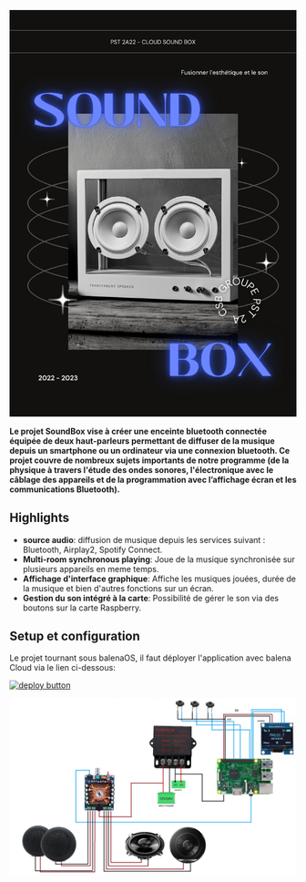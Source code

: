 ![logo](https://raw.githubusercontent.com/homito/Soundbox-PST/main/docs/images/affiche.png)

**Le projet SoundBox vise à créer une enceinte bluetooth connectée équipée de deux haut-parleurs permettant de diffuser de la musique depuis un smartphone ou un ordinateur via une connexion bluetooth. Ce projet couvre de nombreux sujets importants de notre programme (de la physique à travers l'étude des ondes sonores, l'électronique avec le câblage des appareils et de la programmation avec l’affichage écran et les communications Bluetooth).**


## Highlights

- **source audio**: diffusion de musique depuis les services suivant : Bluetooth, Airplay2, Spotify Connect.
- **Multi-room synchronous playing**: Joue de la musique synchronisée sur plusieurs appareils en meme temps.
- **Affichage d'interface graphique**: Affiche les musiques jouées, durée de la musique et bien d'autres fonctions sur un écran.
- **Gestion du son intégré à la carte**: Possibilité de gérer le son via des boutons sur la carte Raspberry.

## Setup et configuration

Le projet tournant sous balenaOS, il faut déployer l'application avec balena Cloud via le lien ci-dessous:

[![deploy button](https://balena.io/deploy.svg)](https://dashboard.balena-cloud.com/deploy?repoUrl=https://github.com/balena-labs-projects/balena-sound&defaultDeviceType=raspberry-pi)

![concept](https://raw.githubusercontent.com/homito/Soundbox-PST/main/docs/images/cablage.png)